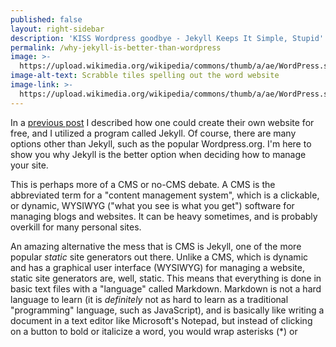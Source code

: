 ```yaml
---
published: false
layout: right-sidebar
description: 'KISS Wordpress goodbye - Jekyll Keeps It Simple, Stupid'
permalink: /why-jekyll-is-better-than-wordpress
image: >-
  https://upload.wikimedia.org/wikipedia/commons/thumb/a/ae/WordPress.svg/2000px-WordPress.svg.png
image-alt-text: Scrabble tiles spelling out the word website
image-link: >-
  https://upload.wikimedia.org/wikipedia/commons/thumb/a/ae/WordPress.svg/2000px-WordPress.svg.png
---
```

In a [previous post](/how-to-create-your-own-site-for-free) I described how one could create their own website for free, and I utilized a program called Jekyll. Of course, there are many options other than Jekyll, such as the popular Wordpress.org. I'm here to show you why Jekyll is the better option when deciding how to manage your site.

This is perhaps more of a CMS or no-CMS debate. A CMS is the abbreviated term for a "content management system", which is a clickable, or dynamic, WYSIWYG ("what you see is what you get") software for managing blogs and websites. It can be heavy sometimes, and is probably overkill for many personal sites.

An amazing alternative the mess that is CMS is Jekyll, one of the more popular _static_ site generators out there. Unlike a CMS, which is dynamic and has a graphical user interface (WYSIWYG) for managing a website, static site generators are, well, static. This means that everything is done in basic text files with a "language" called Markdown. Markdown is not a hard language to learn (it is _definitely_ not as hard to learn as a traditional "programming" language, such as JavaScript), and is basically like writing a document in a text editor like Microsoft's Notepad, but instead of clicking on a button to bold or italicize a word, you would wrap asterisks (\*) or  